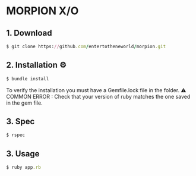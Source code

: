 # MORPION X/O


## 1. Download
```ruby
$ git clone https://github.com/entertotheneworld/morpion.git
```


## 2. Installation ⚙️
```ruby
$ bundle install
```
To verify the installation you must have a Gemfile.lock file in the folder.
⚠️ COMMON ERROR : Check that your version of ruby ​​matches the one saved in the gem file.


## 3. Spec
```ruby
$ rspec
```

## 3. Usage
```ruby
$ ruby app.rb
```